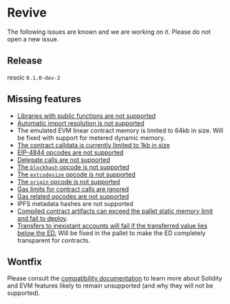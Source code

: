 # Revive

The following issues are known and we are working on it. Please do not open a new issue.

## Release

resolc `0.1.0-dev-2`

## Missing features

- [Libraries with public functions are not supported](https://github.com/paritytech/revive/issues/91)
- [Automatic import resolution is not supported](https://github.com/paritytech/revive/issues/98)
- The emulated EVM linear contract memory is limited to 64kb in size. Will be fixed with support for metered dynamic memory.
- [The contract calldata is currently limited to 1kb in size](https://github.com/paritytech/revive/issues/57)
- [EIP-4844 opcodes are not supported](https://github.com/paritytech/revive/issues/64)
- [Delegate calls are not supported](https://github.com/paritytech/revive/issues/67)
- [The `blockhash` opcode is not supported](https://github.com/paritytech/revive/issues/61)
- [The `extcodesize` opcode is not supported](https://github.com/paritytech/revive/issues/58)
- [The `origin` opcode is not supported](https://github.com/paritytech/revive/issues/59)
- [Gas limits for contract calls are ignored](https://github.com/paritytech/revive/issues/60)
- [Gas related opcodes are not supported](https://github.com/paritytech/revive/issues/60)
- IPFS metadata hashes are not supported
- [Compiled contract artifacts can exceed the pallet static memory limit and fail to deploy](https://github.com/paritytech/revive/issues/96).
- [Transfers to inexistant accounts will fail if the transferred value lies below the ED.](https://github.com/paritytech/revive/issues/83) Will be fixed in the pallet to make the ED completely transparent for contracts.

## Wontfix

Please consult the [compatibility documentation](../compatibility.md) to learn more about Solidity and EVM features likely to remain unsupported (and why they will not be supported).
